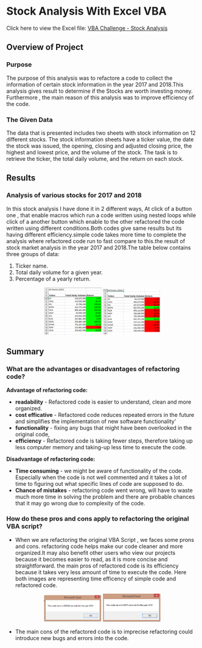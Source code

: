 # Stock Analysis With Excel VBA
Click here to view the Excel file: [VBA Challenge - Stock Analysis](https://github.com/miralchangela/stock_analysis/blob/main/VBA_Challenge.xlsm)

## Overview of Project
### Purpose 
The purpose of this analysis was to refactore a code to collect the information of certain stock information in the year 2017 and 2018.This analysis gives result to determine if the Stocks are worth investing money. Furthermore , the main reason of this analysis was to improve efficiency of the code.
### The  Given Data
The data that is presented includes two sheets with stock information on 12 different stocks. The stock information sheets have a ticker value, the date the stock was issued, the opening, closing and adjusted closing price, the highest and lowest price, and the volume of the stock. The task is to retrieve the ticker, the total daily volume, and the return on each stock.
## Results
### Analysis of various stocks for 2017 and 2018
In this stock analysis I have done it in 2 different ways, At click of a button one , that enable macros which run a code written using nested loops while click of a another button which enable to the other refactored the code written using different conditions.Both codes give same results but its having different efficiency.simple code takes more time to complete the analysis where refactored code run to fast compare to this.the result of stock market analysis in the year 2017 and 2018.The table below contains three groups of data:
1) Ticker name.
2) Total daily volume for a given year.
3) Percentage of a yearly return. 

<p align="center">
<img src="https://github.com/miralchangela/stock_analysis/blob/main/Resources/Stock_Analysis_Refactored_2017.png" width="30%" height="30%">    <img src="https://github.com/miralchangela/stock_analysis/blob/main/Resources/Stock_Analysis_Refactored_2018.png" width="30%" height="30%">
</p>

## Summary
### What are the advantages or disadvantages of refactoring code? 
**Advantage of refactoring code:** 
- **readability** - Refactored code is easier to understand, clean and more organized.
- **cost efficative** - Refactored code reduces repeated errors in the future and simplifies the implementation of new software functionality'
- **functionality** - fixing any bugs that might have been overlooked in the original code,
- **efficiency** - Refactored code is taking fewer steps, therefore taking up less computer memory and taking-up less time to execute the code.

**Disadvantage of refactoring code:**
- **Time consuming** -  we might be aware of functionality of the code. Especially when the code is not well commented and it takes a lot of time to figuring out what specific lines of code are supposed to do.
- **Chance of mistakes** - refactoring code  went wrong, will have to waste much more time in solving the problem and there are probable chances that it may go wrong due to complexity of the code.

### How do these pros and cons apply to refactoring the original VBA script?
- When we are refactoring the original VBA Script , we faces some prons and cons. refactoring code helps make our code cleaner and more organized.It may also benefit other users who view our projects because it becomes easier to read, as it is more concise and straightforward. the main pros of refactored code is its efficiency because it takes very less amount of time to execute the code. Here both images are representing  time efficency of simple code and refactored code.

<p align="center">
<img src="https://github.com/miralchangela/stock_analysis/blob/main/Resources/VBA_Challenge_2018.png" width="30%" height="30%">    <img src="https://github.com/miralchangela/stock_analysis/blob/main/Resources/VBA_Challenge_Refactored_2018.png" width="30%" height="30%">
</p>

- The main cons of the refactored code is to imprecise refactoring could introduce new bugs and errors into the code.

